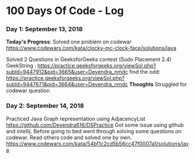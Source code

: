 # 100 Days Of Code - Log

### Day 1: September 13, 2018
**Today's Progress**: 
Solved one problem on codewar
https://www.codewars.com/kata/clocky-mc-clock-face/solutions/java

Solved 2 Questions in GeeksforGeeks contest (Sudo Placement 2.4) 
GeekString : https://practice.geeksforgeeks.org/viewSol.php?subId=9447912&pid=3665&user=Devendra_nmdc
find the odd: https://practice.geeksforgeeks.org/viewSol.php?subId=9447671&pid=3664&user=Devendra_nmdc
**Thoughts** Struggled for codewar question

### Day 2: September 14, 2018
Practiced Java Graph representation using AdjacencyList
https://github.com/Devendra616/DSPractice
Got some issue using github and intellij. 
Before going to bed went through solving some questions on codewar. Read others code and solved one by own.
https://www.codewars.com/kata/54bf1c2cd5b56cc47f0007a1/solutions/java



